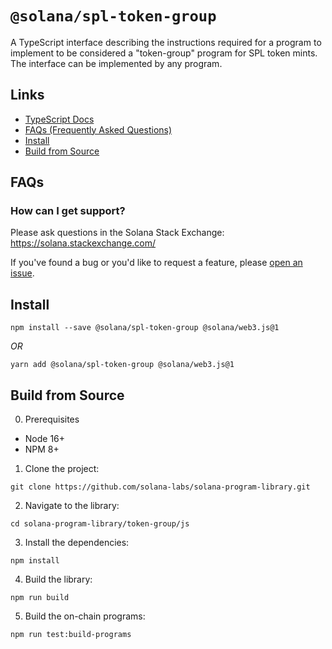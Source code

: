 # `@solana/spl-token-group`

A TypeScript interface describing the instructions required for a program to implement to be considered a "token-group" program for SPL token mints. The interface can be implemented by any program.

## Links

- [TypeScript Docs](https://solana-labs.github.io/solana-program-library/token-group/js/)
- [FAQs (Frequently Asked Questions)](#faqs)
- [Install](#install)
- [Build from Source](#build-from-source)

## FAQs

### How can I get support?

Please ask questions in the Solana Stack Exchange: https://solana.stackexchange.com/

If you've found a bug or you'd like to request a feature, please
[open an issue](https://github.com/solana-labs/solana-program-library/issues/new).

## Install

```shell
npm install --save @solana/spl-token-group @solana/web3.js@1
```
_OR_
```shell
yarn add @solana/spl-token-group @solana/web3.js@1
```

## Build from Source

0. Prerequisites

* Node 16+
* NPM 8+

1. Clone the project:
```shell
git clone https://github.com/solana-labs/solana-program-library.git
```

2. Navigate to the library:
```shell
cd solana-program-library/token-group/js
```

3. Install the dependencies:
```shell
npm install
```

4. Build the library:
```shell
npm run build
```

5. Build the on-chain programs:
```shell
npm run test:build-programs
```
